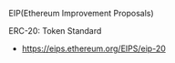 EIP(Ethereum Improvement Proposals)

ERC-20: Token Standard
- https://eips.ethereum.org/EIPS/eip-20
